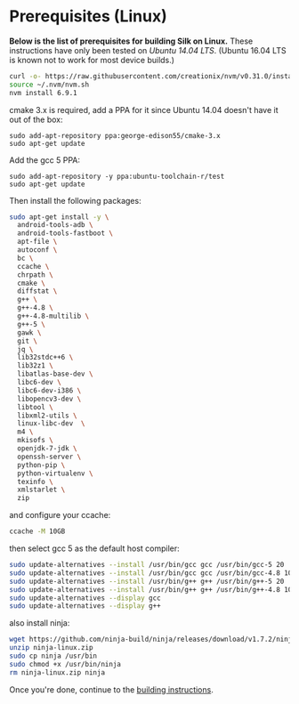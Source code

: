 # Prerequisites (Linux)

**Below is the list of prerequisites for building Silk on Linux.**
These instructions have only been tested on *Ubuntu 14.04 LTS*. (Ubuntu 16.04 LTS is known not to work for most device builds.)

```bash
curl -o- https://raw.githubusercontent.com/creationix/nvm/v0.31.0/install.sh | bash
source ~/.nvm/nvm.sh
nvm install 6.9.1
```

cmake 3.x is required, add a PPA for it since Ubuntu 14.04 doesn't have it out of the box:
```
sudo add-apt-repository ppa:george-edison55/cmake-3.x
sudo apt-get update
```

Add the gcc 5 PPA:
```
sudo add-apt-repository -y ppa:ubuntu-toolchain-r/test
sudo apt-get update
```

Then install the following packages:
```bash
sudo apt-get install -y \
  android-tools-adb \
  android-tools-fastboot \
  apt-file \
  autoconf \
  bc \
  ccache \
  chrpath \
  cmake \
  diffstat \
  g++ \
  g++-4.8 \
  g++-4.8-multilib \
  g++-5 \
  gawk \
  git \
  jq \
  lib32stdc++6 \
  lib32z1 \
  libatlas-base-dev \
  libc6-dev \
  libc6-dev-i386 \
  libopencv3-dev \
  libtool \
  libxml2-utils \
  linux-libc-dev  \
  m4 \
  mkisofs \
  openjdk-7-jdk \
  openssh-server \
  python-pip \
  python-virtualenv \
  texinfo \
  xmlstarlet \
  zip
```

and configure your ccache:
```bash
ccache -M 10GB
```

then select gcc 5 as the default host compiler:
```bash
sudo update-alternatives --install /usr/bin/gcc gcc /usr/bin/gcc-5 20
sudo update-alternatives --install /usr/bin/gcc gcc /usr/bin/gcc-4.8 10
sudo update-alternatives --install /usr/bin/g++ g++ /usr/bin/g++-5 20
sudo update-alternatives --install /usr/bin/g++ g++ /usr/bin/g++-4.8 10
sudo update-alternatives --display gcc
sudo update-alternatives --display g++
```

also install ninja:
```bash
wget https://github.com/ninja-build/ninja/releases/download/v1.7.2/ninja-linux.zip
unzip ninja-linux.zip
sudo cp ninja /usr/bin
sudo chmod +x /usr/bin/ninja
rm ninja-linux.zip ninja
```

Once you're done, continue to the [building instructions](build-instructions-linux-osx.md).
